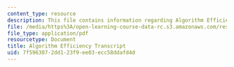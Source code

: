 ```yaml
---
content_type: resource
description: This file contains information regarding Algorithm Efficiency.
file: /media/https%3A/open-learning-course-data-rc.s3.amazonaws.com/res-tll-004-stem-concept-videos-fall-2013/7f5963072dd123f9ee03ecc58ddafd4d_MITRES_TLL-004F13_AlgoEff.pdf
file_type: application/pdf
resourcetype: Document
title: Algorithm Efficiency Transcript
uid: 7f596307-2dd1-23f9-ee03-ecc58ddafd4d
---
```

